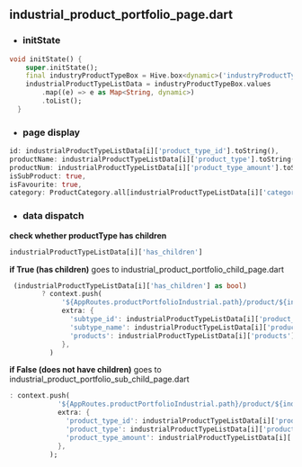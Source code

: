## industrial_product_portfolio_page.dart

- ### initState

```dart
void initState() {
    super.initState();
    final industryProductTypeBox = Hive.box<dynamic>('industryProductTypeBox');
    industrialProductTypeListData = industryProductTypeBox.values
        .map((e) => e as Map<String, dynamic>)
        .toList();
  }
```
- ### page display
```dart
id: industrialProductTypeListData[i]['product_type_id'].toString(),
productName: industrialProductTypeListData[i]['product_type'].toString(),
productNum: industrialProductTypeListData[i]['product_type_amount'].toString(),
isSubProduct: true,
isFavourite: true,
category: ProductCategory.all[industrialProductTypeListData[i]['category'] as int],

```
- ### data dispatch
**check whether productType has children**
```dart
industrialProductTypeListData[i]['has_children']
```
**if True (has children)** 
goes to industrial_product_portfolio_child_page.dart
```dart
 (industrialProductTypeListData[i]['has_children'] as bool)
        ? context.push(
             '${AppRoutes.productPortfolioIndustrial.path}/product/${industrialProductTypeListData[i]['category']}/${industrialProductTypeListData[i]['product_type_id']}/${industrialProductTypeListData[i]['product_type_id']}',
             extra: {
               'subtype_id': industrialProductTypeListData[i]['product_type_id'].toString(),
               'subtype_name': industrialProductTypeListData[i]['product_type'].toString(),
               'products': industrialProductTypeListData[i]['products'],  
             },
          )
```
**if False (does not have children)** 
goes to industrial_product_portfolio_sub_child_page.dart

```dart
: context.push(
            '${AppRoutes.productPortfolioIndustrial.path}/product/${industrialProductTypeListData[i]['category']}/${industrialProductTypeListData[i]['product_type_id']}/',
            extra: {
              'product_type_id': industrialProductTypeListData[i]['product_type_id'].toString(),
              'product_type': industrialProductTypeListData[i]['product_type'].toString(),
              'product_type_amount': industrialProductTypeListData[i]['product_type_amount'].toString(),
            },
          );
```